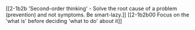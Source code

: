 [[2-1b2b 'Second-order thinking' - Solve the root cause of a problem (prevention) and not symptoms. Be smart-lazy.]]
	[[2-1b2b00 Focus on the 'what is' before deciding 'what to do' about it]]

